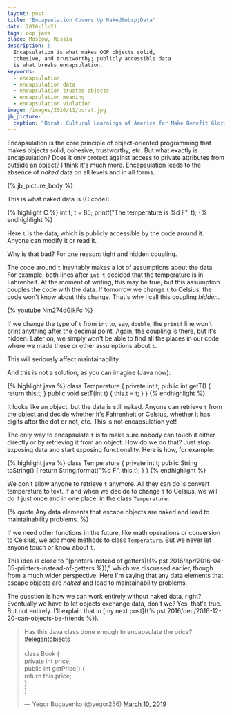 ```yaml
---
layout: post
title: "Encapsulation Covers Up Naked&nbsp;Data"
date: 2016-11-21
tags: oop java
place: Moscow, Russia
description: |
  Encapsulation is what makes OOP objects solid,
  cohesive, and trustworthy; publicly accessible data
  is what breaks encapsulation.
keywords:
  - encapsulation
  - encapsulation data
  - encapsulation trusted objects
  - encapsulation meaning
  - encapsulation violation
image: /images/2016/11/borat.jpg
jb_picture:
  caption: "Borat: Cultural Learnings of America for Make Benefit Glorious Nation of Kazakhstan (2006) by Larry Charles"
---
```


Encapsulation is the core principle of object-oriented programming
that makes objects solid, cohesive, trustworthy, etc. But
what exactly is encapsulation? Does it only protect against access
to private attributes from outside an object? I think it's much more.
Encapsulation leads to the absence of _naked_ data on all levels and in all forms.

<!--more-->

{% jb_picture_body %}

This is what naked data is (C code):

{% highlight C %}
int t;
t = 85;
printf("The temperature is %d F", t);
{% endhighlight %}

Here `t` is the data, which is publicly accessible by the code around it.
Anyone can modify it or read it.

Why is that bad? For one reason: tight and hidden coupling.

The code around `t` inevitably makes a lot of assumptions about the data. For
example, both lines after `int t` decided that the temperature is in Fahrenheit.
At the moment of writing, this may be true, but this assumption couples the
code with the data. If tomorrow we change `t` to Celsius, the code won't know
about this change. That's why I call this coupling _hidden_.

{% youtube Nm274dGikFc %}

If we change the type of `t` from `int` to, say, `double`, the `printf`
line won't print anything after the decimal point. Again, the coupling is
there, but it's hidden. Later on, we simply won't be able to find all the places in our
code where we made these or other assumptions about `t`.

This will seriously affect maintainability.

And this is not a solution, as you can imagine (Java now):

{% highlight java %}
class Temperature {
  private int t;
  public int getT() { return this.t; }
  public void setT(int t) { this.t = t; }
}
{% endhighlight %}

It looks like an object, but the data is still naked. Anyone can retrieve
`t` from the object and decide whether it's Fahrenheit or Celsius, whether
it has digits after the dot or not, etc. This is not encapsulation yet!

The only way to encapsulate `t` is to make sure nobody can touch
it either directly or by retrieving it from an object. How do we do that?
Just stop exposing data and start exposing functionality. Here is how,
for example:

{% highlight java %}
class Temperature {
  private int t;
  public String toString() {
    return String.format("%d F", this.t);
  }
}
{% endhighlight %}

We don't allow anyone to retrieve `t` anymore. All they can do is
convert temperature to text. If and when we decide to change `t` to Celsius,
we will do it just once and in one place: in the class `Temperature`.

{% quote Any data elements that escape objects are naked and lead to maintainability problems. %}

If we need other functions in the future, like math operations or conversion
to Celsius, we add more methods to class `Temperature`. But we never
let anyone touch or know about `t`.

This idea is close to
"[printers instead of getters]({% pst 2016/apr/2016-04-05-printers-instead-of-getters %}),"
which we discussed earlier, though from a much wider perspective.
Here I'm saying that any data elements that escape objects are _naked_
and lead to maintainability problems.

The question is how we can work entirely without naked data, right? Eventually
we have to let objects exchange data, don't we? Yes, that's true. But not entirely.
I'll explain that in
[my next post]({% pst 2016/dec/2016-12-20-can-objects-be-friends %}).

<blockquote class="twitter-tweet" data-lang="en"><p lang="en" dir="ltr">Has this Java class done enough to encapsulate the price? <a href="https://twitter.com/hashtag/elegantobjects?src=hash&amp;ref_src=twsrc%5Etfw">#elegantobjects</a><br><br>class Book {<br>  private int price;<br>  public int getPrice() {<br>    return this.price;<br>  }<br>}</p>&mdash; Yegor Bugayenko (@yegor256) <a href="https://twitter.com/yegor256/status/1104652461430706177?ref_src=twsrc%5Etfw">March 10, 2019</a></blockquote>
<script async src="https://platform.twitter.com/widgets.js" charset="utf-8"></script>
